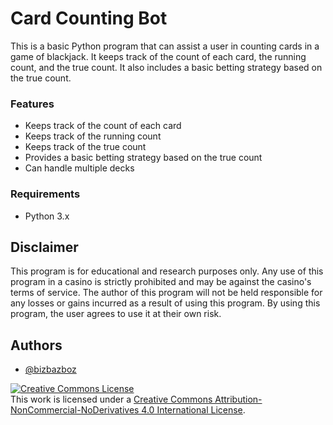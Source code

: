 # Card Counting Bot

This is a basic Python program that can assist a user in counting cards in a game of blackjack. It keeps track of the count of each card, the running count, and the true count. It also includes a basic betting strategy based on the true count.

### Features
- Keeps track of the count of each card
- Keeps track of the running count
- Keeps track of the true count
- Provides a basic betting strategy based on the true count
- Can handle multiple decks

### Requirements
- Python 3.x

## Disclaimer
This program is for educational and research purposes only. 
Any use of this program in a casino is strictly prohibited and may be against the casino's terms of service. 
The author of this program will not be held responsible for any losses or gains incurred as a result of using this program. By using this program, the user agrees to use it at their own risk.

## Authors

- [@bizbazboz](https://github.com/bizbazboz)

<a rel="license" href="http://creativecommons.org/licenses/by-nc-nd/4.0/"><img alt="Creative Commons License" style="border-width:0" src="https://i.creativecommons.org/l/by-nc-nd/4.0/88x31.png" /></a><br />This work is licensed under a <a rel="license" href="http://creativecommons.org/licenses/by-nc-nd/4.0/">Creative Commons Attribution-NonCommercial-NoDerivatives 4.0 International License</a>.
